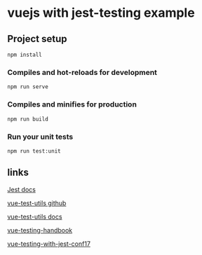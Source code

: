 # vuejs with jest-testing example

## Project setup
```
npm install
```

### Compiles and hot-reloads for development
```
npm run serve
```

### Compiles and minifies for production
```
npm run build
```

### Run your unit tests
```
npm run test:unit
```

## links

[Jest docs](https://jestjs.io/docs/en/getting-started)

[vue-test-utils github](https://github.com/vuejs/vue-test-utils/tree/dev/packages/test-utils)

[vue-test-utils docs](https://vue-test-utils.vuejs.org)

[vue-testing-handbook](https://lmiller1990.github.io/vue-testing-handbook/#what-is-this-guide)

[vue-testing-with-jest-conf17](https://github.com/codebryo/vue-testing-with-jest-conf17)